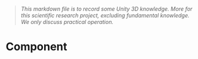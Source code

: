 > *This markdown file is to record some Unity 3D knowledge.
More for this scientific research project, excluding fundamental knowledge.
We only discuss practical operation.*

# Component
